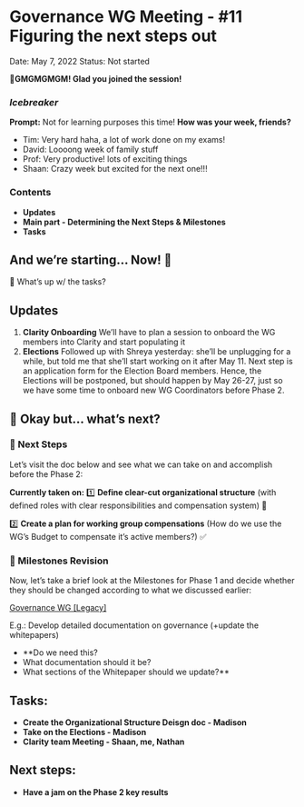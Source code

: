 # Governance WG Meeting - #11                 Figuring the next steps out

Date: May 7, 2022
Status: Not started

🌱**GMGMGMGM! Glad you joined the session!** 

### *Icebreaker*

**Prompt:** Not for learning purposes this time! **How was your week, friends?**

- Tim: Very hard haha, a lot of work done on my exams!
- David: Loooong week of family stuff
- Prof:  Very productive!  lots of exciting things
- Shaan: Crazy week but excited for the next one!!!

### Contents

- **Updates**
- **Main part - Determining the Next Steps & Milestones**
- **Tasks**

## And we’re starting... Now! 🚀

<aside>
📢 What’s up w/ the tasks?

## Updates

1. **Clarity Onboarding** 
We’ll have to plan a session to onboard the WG members into Clarity and start populating it
2. **Elections**
Followed up with Shreya yesterday: she’ll be unplugging for a while, but told me that she’ll start working on it after May 11. Next step is an application form for the Election Board members.
Hence, the Elections will be postponed, but should happen by May 26-27, just so we have some time to onboard new WG Coordinators before Phase 2.
</aside>

## 🎑 Okay but... what’s next?

### 👣 Next Steps

Let’s visit the doc below and see what we can take on and accomplish before the Phase 2:

[](../../../../Design%20Documents%20&%20Braindumps%2096c62424d0454ec2bd5170ad5dce5dae/Season%201%20Situational%20Assessment%20and%20Season%202%20Pre-L%209b013fe713aa4feb8c6a2a1aa0e63c10/Potential%20TODOs%20re%20Leveling%20Up%20DAO%20Operations%20befo%200ab1430ddfb54354af3f37390c0e6139.md)
 
**Currently taken on:**
1️⃣ **Define clear-cut organizational structure** (with defined roles with clear responsibilities and compensation system) 🎯

2️⃣ **Create a plan for working group compensations** (How do we use the WG’s Budget to compensate it’s active members?) ✅

### 🔎 Milestones Revision

Now, let’s take a brief look at the Milestones for Phase 1 and decide whether they should be changed according to what we discussed earlier:

[Governance WG [Legacy]](../../../../Document%20Archive%20816b78f2e0c6400e8ce641cdd07e5402/Dream%20DAO%20Working%20Groups%20Home%20Season%201%204d1702104a2f4180a27e92b0510bd283/Dream%20DAO%20Phase%201%20Working%20Groups%20c53752864e064f6da1b9f1c4ed1019ba/Governance%20WG%20%5BLegacy%5D%20a464f56462524c87842951a5c5d8b9f0.md) 

E.g.: Develop detailed documentation on governance (+update the whitepapers) 
- **Do we need this? 
- What documentation should it be? 
- What sections of the Whitepaper should we update?**

## Tasks:

- **Create the Organizational Structure Deisgn doc - Madison**
- **Take on the Elections - Madison**
- **Clarity team Meeting - Shaan, me, Nathan**

## **Next steps:**

- **Have a jam on the Phase 2 key results**
